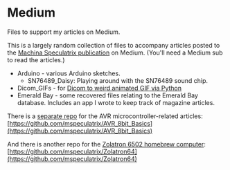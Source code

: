 # Medium

Files to support my articles on Medium.

This is a largely random collection of files to accompany articles posted to the [Machina Speculatrix publication](https://medium.com/machina-speculatrix) on Medium. (You'll need a Medium sub to read the articles.)

- Arduino - various Arduino sketches.
  - SN76489_Daisy: Playing around with the SN76489 sound chip.
- Dicom_GIFs - for [Dicom to weird animated GIF via Python](https://medium.com/machina-speculatrix/dicom-to-weird-animated-gif-via-python-4da926d48714)
- Emerald Bay - some recovered files relating to the Emerald Bay database. Includes an app I wrote to keep track of magazine articles.

There is a [separate repo](https://github.com/mspeculatrix/AVR_8bit_Basics) for the AVR microcontroller-related articles: [https://github.com/mspeculatrix/AVR_8bit_Basics](https://github.com/mspeculatrix/AVR_8bit_Basics)

And there is another repo for the [Zolatron 6502 homebrew computer](https://github.com/mspeculatrix/Zolatron64): [https://github.com/mspeculatrix/Zolatron64](https://github.com/mspeculatrix/Zolatron64)
